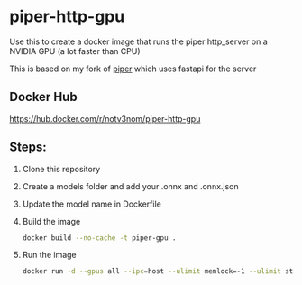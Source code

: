 # piper-http-gpu
Use this to create a docker image that runs the piper http_server on a NVIDIA GPU (a lot faster than CPU)

This is based on my fork of [piper](https://github.com/rhasspy/piper) which uses fastapi for the server

## Docker Hub
https://hub.docker.com/r/notv3nom/piper-http-gpu

## Steps:

1. Clone this repository
2. Create a models folder and add your .onnx and .onnx.json
3. Update the model name in Dockerfile
4. Build the image
    ```bash
    docker build --no-cache -t piper-gpu .
    ```

5. Run the image
    ```bash
    docker run -d --gpus all --ipc=host --ulimit memlock=-1 --ulimit stack=67108864 --name piper-gpu -p 5000:5000 piper-gpu
    ```
